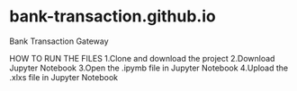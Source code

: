 # bank-transaction.github.io
Bank Transaction Gateway

HOW TO RUN THE FILES
1.Clone and download the project
2.Download Jupyter Notebook
3.Open the .ipymb file in Jupyter Notebook
4.Upload the .xlxs file in Jupyter Notebook
